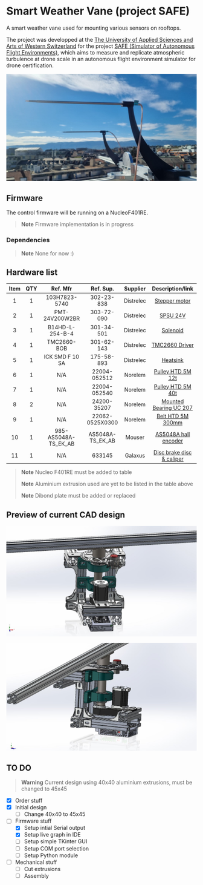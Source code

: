 # Smart Weather Vane (project SAFE)
A smart weather vane used for mounting various sensors on rooftops.

The project was developped at the [The University of Applied Sciences and Arts of Western Switzerland](https://www.hesge.ch/hepia/groupe/aero-nautique-spatiale) for the project [SAFE (Simulator of Autonomous Flight Environments)](https://www.hesge.ch/hepia/recherche-developpement/projets-recherche/safe-0), which aims to measure and replicate atmospheric turbulence at drone scale in an autonomous flight environment simulator for drone certification.

![HotFilmWire](images/HotFilmWire.jpg "HotFilmWire")

## Firmware
The control firmware will be running on a NucleoF401RE.

> **Note**
> Firmware implementation is in progress

### Dependencies
> **Note**
> None for now :)

## Hardware list

|Item|QTY| Ref. Mfr              |Ref. Sup.          |Supplier   |Description/link                    |
|:--:|:-:|:---------------------:|:-----------------:|:---------:|:----------------------------------:|
|1   |1  |103H7823-5740          |302-23-838         |Distrelec  |[Stepper motor                      ](https://www.distrelec.ch/en/stepper-motor-7nm-2300min-sup-sup-nema-24-sanyo-denki-103h7823-5740/p/30223838?trackQuery=cat-DNAV_PL_1856268&pos=10&origPos=119&origPageSize=50&filterapplied=filter_Holding+Torque~~Nm%3d1.8%26sort%3dPrice%3aasc%26filter_Number+of+Wires%3d4&track=true)|
|2   |1  |PMT-24V200W2BR         |303-72-090         |Distrelec  |[SPSU 24V                           ](https://www.distrelec.ch/en/switched-mode-power-supply-211-2w-24v-8a-delta-electronics-pmt-24v200w2br/p/30372090?trackQuery=POWER+SUPPLY+24V&pos=21&origPos=194&origPageSize=50&track=true)|
|3   |1  |B14HD-L-254-B-4        |301-34-501         |Distrelec  |[Solenoid                           ](https://www.distrelec.ch/en/metric-pull-latching-open-frame-solenoid-24vdc-22w-12-7mm-27-5ohm-ledex-b14hd-254/p/30134501?trackQuery=solenoid&pos=23&origPos=208&origPageSize=50&track=true)|
|4   |1  |TMC2660-BOB            |301-62-143         |Distrelec  |[TMC2660 Driver                     ](https://www.distrelec.ch/en/stepper-driver-breakout-board-for-tmc2660-28v-trinamic-tmc2660-bob/p/30162143?trackQuery=stepper+driver&pos=5&origPos=5&origPageSize=50&track=true)|
|5   |1  |ICK SMD F 10 SA        |175-58-893         |Distrelec  |[Heatsink                           ](https://www.distrelec.ch/en/heat-sink-smd-71-fischer-elektronik-ick-smd-10-sa/p/17558893?trackQuery=cat-DNAV_PL_0106060101&pos=8&origPos=167&origPageSize=50&filterapplied=q%3d*%26filter_Length~~mm%3d7%26filter_Width~~mm%3d8&track=true)|
|6   |1  |N/A                    |22004-052512       |Norelem    |[Pulley HTD 5M 12t                  ](https://www.norelem.ch/ch/en/Products/Product-overview/Systems-and-components-for-machine-and-plant-construction/Drive-technology/Toothed-belt-pulleys-Splined-shaft-Timing-belts/Toothed-pulleys-profile-HTD-5M.html)|
|7   |1  |N/A                    |22004-052540       |Norelem    |[Pulley HTD 5M 40t                  ](https://www.norelem.ch/ch/en/Products/Product-overview/Systems-and-components-for-machine-and-plant-construction/Drive-technology/Toothed-belt-pulleys-Splined-shaft-Timing-belts/Toothed-pulleys-profile-HTD-5M.html)|
|8   |2  |N/A                    |24200-35207        |Norelem    |[Mounted Bearing UC 207             ](https://www.norelem.ch/ch/en/Products/Product-overview/Systems-and-components-for-machine-and-plant-construction/Trapezoidal-thread-spindles-Ball-screw-linear-actuators-Pillow-block-bearings/Pillow-block-bearings/Pillow-block-bearing-pedestal-type-UCP.html)|
|9   |1  |N/A                    |22062-0525X0300    |Norelem    |[Belt HTD 5M 300mm                  ](https://www.norelem.ch/ch/en/Products/Product-overview/Systems-and-components-for-machine-and-plant-construction/Drive-technology/Toothed-belt-pulleys-Splined-shaft-Timing-belts/Toothed-beltprofile-HTD-5M.html)|
|10  |1  |985-AS5048A-TS_EK_AB   |AS5048A-TS_EK_AB   |Mouser     |[AS5048A hall encoder               ](https://www.mouser.ch/ProductDetail/ams-OSRAM/AS5048A-TS_EK_AB?qs=Rt6VE0PE%2FOd5D%2Fkw9O7ofA%3D%3D)|
|11  |1  |N/A                    |633145             |Galaxus    |[Disc brake disc & caliper          ](https://www.galaxus.ch/en/s3/product/avid-ball-bearing-5-front-wheel-brake-disc-brakes-633145)|

> **Note**
> Nucleo F401RE must be added to table
>
> **Note**
> Aluminium extrusion used are yet to be listed in the table above
>
> **Note**
> Dibond plate must be added or replaced

## Preview of current CAD design
![CAD_screenshot1](images/CAD_screenshot_01.JPG "CAD_screenshot1")

![CAD_screenshot2](images/CAD_screenshot_02.JPG "CAD_screenshot2")

## TO DO
> **Warning**
> Current design using 40x40 aluminium extrusions, must be changed to 45x45

- [X] Order stuff
- [X] Initial design
  - [ ] Change 40x40 to 45x45
- [ ] Firmware stuff
  - [X] Setup intial Serial output
  - [X] Setup live graph in IDE
  - [ ] Setup simple TKinter GUI
  - [ ] Setup COM port selection
  - [ ] Setup Python module
- [ ] Mechanical stuff
  - [ ] Cut extrusions
  - [ ] Assembly
